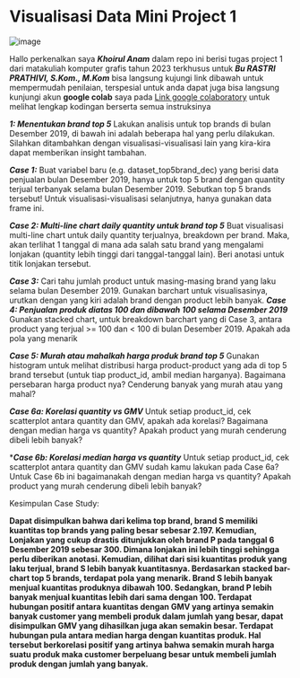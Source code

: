 # Visualisasi Data Mini Project 1

![image](https://github.com/Anamkhoirull001/Project1_Komputer_Grafis/assets/110075674/98bb4c72-39fb-4687-9453-17372afd0b3a)


Hallo perkenalkan saya ***Khoirul Anam*** dalam repo ini berisi tugas project 1 dari matakuliah komputer grafis tahun 2023 terkhusus
untuk ***Bu RASTRI PRATHIVI, S.Kom., M.Kom*** bisa langsung kujungi link dibawah untuk mempermudah penilaian, terspesial untuk anda
dapat juga bisa langsung kunjungi akun **google colab** saya pada [Link google colaboratory](https://colab.research.google.com/drive/1fxzmpVRgrf-13PXQ1PRuh2HmsK0MVbvV?usp=sharing) 
untuk melihat lengkap kodingan berserta semua  instruksinya

***1: Menentukan brand top 5***
Lakukan analisis untuk top brands di bulan Desember 2019, di bawah ini adalah beberapa hal yang perlu
dilakukan. Silahkan ditambahkan dengan visualisasi-visualisasi lain yang kira-kira dapat memberikan insight
tambahan.

***Case 1:***
Buat variabel baru (e.g. dataset_top5brand_dec) yang berisi data penjualan bulan Desember 2019, hanya
untuk top 5 brand dengan quantity terjual terbanyak selama bulan Desember 2019. Sebutkan top 5 brands
tersebut! Untuk visualisasi-visualisasi selanjutnya, hanya gunakan data frame ini.

***Case 2: Multi-line chart daily quantity untuk brand top 5***
Buat visualisasi multi-line chart untuk daily quantity terjualnya, breakdown per brand. Maka, akan terlihat 1
tanggal di mana ada salah satu brand yang mengalami lonjakan (quantity lebih tinggi dari tanggal-tanggal lain).
Beri anotasi untuk titik lonjakan tersebut.

***Case 3:***
Cari tahu jumlah product untuk masing-masing brand yang laku selama bulan Desember 2019. Gunakan
barchart untuk visualisasinya, urutkan dengan yang kiri adalah brand dengan product lebih banyak.
***Case 4: Penjualan produk diatas 100 dan dibawah 100 selama Desember 2019***
Gunakan stacked chart, untuk breakdown barchart yang di Case 3, antara product yang terjual >= 100 dan < 100 di
bulan Desember 2019. Apakah ada pola yang menarik

***Case 5: Murah atau mahalkah harga produk brand top 5***
Gunakan histogram untuk melihat distribusi harga product-product yang ada di top 5 brand tersebut (untuk tiap
product_id, ambil median harganya). Bagaimana persebaran harga product nya? Cenderung banyak yang murah
atau yang mahal?

***Case 6a: Korelasi quantity vs GMV***
Untuk setiap product_id, cek scatterplot antara quantity dan GMV, apakah ada korelasi? Bagaimana dengan
median harga vs quantity? Apakah product yang murah cenderung dibeli lebih banyak?

****Case 6b: Korelasi median harga vs quantity***
Untuk setiap product_id, cek scatterplot antara quantity dan GMV sudah kamu lakukan pada Case 6a? Untuk Case
6b ini bagaimanakah dengan median harga vs quantity? Apakah product yang murah cenderung dibeli lebih
banyak?

Kesimpulan Case Study:

**Dapat disimpulkan bahwa dari kelima top brand, brand S memiliki kuantitas top brands yang paling besar sebesar 2.197. Kemudian,
Lonjakan yang cukup drastis ditunjukkan oleh brand P pada tanggal 6 Desember 2019 sebesar 300. Dimana lonjakan ini lebih tinggi
sehingga perlu diberikan anotasi. Kemudian, dilihat dari sisi kuantitas produk yang laku terjual, brand S lebih banyak kuantitasnya.
Berdasarkan stacked bar-chart top 5 brands, terdapat pola yang menarik. Brand S lebih banyak menjual kuantitas produknya dibawah 100. Sedangkan, brand P lebih banyak menjual kuantitas lebih dari sama dengan 100. Terdapat hubungan positif antara kuantitas dengan
GMV yang artinya semakin banyak customer yang membeli produk dalam jumlah yang besar, dapat disimpulkan GMV yang dihasilkan
juga akan semakin besar. Terdapat hubungan pula antara median harga dengan kuantitas produk. Hal tersebut berkorelasi positif yang
artinya bahwa semakin murah harga suatu produk maka customer berpeluang besar untuk membeli jumlah produk dengan jumlah yang
banyak.**


